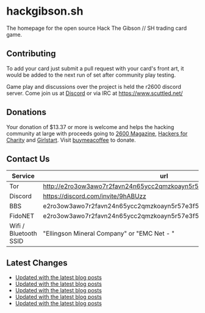 # hackgibson.sh
The homepage for the open source Hack The Gibson // SH trading card game.


## Contributing

To add your card just submit a pull request with your card's front art, it would be added to the next run of set after community play testing.

Game play and discussions over the project is held the r2600 discord server. Come join us at [Discord](https://discord.com/invite/9hABUzz) or via IRC at https://www.scuttled.net/


## Donations

Your donation of $13.37 or more is welcome and helps the hacking community at large with proceeds going to [2600 Magazine](https://2600.com/), [Hackers for Charity](https://hackersforcharity.org) and [Girlstart](https://girlstart.org).  Visit [buymeacoffee](https://www.buymeacoffee.com/hackgibson.sh) to donate.


## Contact Us

Service | url
-|-
Tor | http://e2ro3ow3awo7r2favn24n65ycc2qmzkoayn5r57e3f56nvjwdcgg32ad.onion
Discord | https://discord.com/invite/9hABUzz
BBS | e2ro3ow3awo7r2favn24n65ycc2qmzkoayn5r57e3f56nvjwdcgg32ad.onion:23
FidoNET | e2ro3ow3awo7r2favn24n65ycc2qmzkoayn5r57e3f56nvjwdcgg32ad.onion:24554
Wifi / Bluetooth SSID | "Ellingson Mineral Company" or "EMC Net - <fidonet address>"

## Latest Changes
<!-- BLOG-POST-LIST:START -->
- [Updated with the latest blog posts](https://github.com/DFW2600/hackgibson.sh/commit/52765df57e535ce55cdaa5d7f168d31bfabdbbf4)
- [Updated with the latest blog posts](https://github.com/DFW2600/hackgibson.sh/commit/6a619c6908770a2a4f3c2b74b9cdd040202c04a7)
- [Updated with the latest blog posts](https://github.com/DFW2600/hackgibson.sh/commit/69d7e3171e9ddf087f99ad418245c6485e50985e)
- [Updated with the latest blog posts](https://github.com/DFW2600/hackgibson.sh/commit/8decc1bd4c56365fd8a2f02768767b10dae8930e)
- [Updated with the latest blog posts](https://github.com/DFW2600/hackgibson.sh/commit/b072e6fac7a938c2a4fe5fdf801c69dc66097fe5)
<!-- BLOG-POST-LIST:END -->
